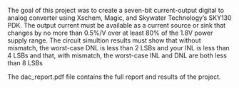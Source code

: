 The goal of this project was to create a seven-bit current-output digital to analog converter using
Xschem, Magic, and Skywater Technology’s SKY130 PDK. The output current must be available as
a current source or sink that changes by no more than 0.5%/V over at least 80% of the 1.8V power
supply range. The circuit simultion results must show that without mismatch, the worst-case DNL is
less than 2 LSBs and your INL is less than 4 LSBs and that, with mismatch, the worst-case INL and
DNL are both less than 8 LSBs

The dac_report.pdf file contains the full report and results of the project.
